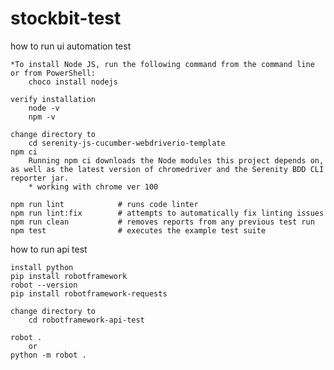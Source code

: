 # stockbit-test


how to run ui automation test

    *To install Node JS, run the following command from the command line or from PowerShell:
        choco install nodejs

    verify installation
        node -v
        npm -v

    change directory to
        cd serenity-js-cucumber-webdriverio-template   
    npm ci
        Running npm ci downloads the Node modules this project depends on, as well as the latest version of chromedriver and the Serenity BDD CLI reporter jar.
        * working with chrome ver 100

    npm run lint            # runs code linter
    npm run lint:fix        # attempts to automatically fix linting issues
    npm run clean           # removes reports from any previous test run
    npm test                # executes the example test suite




how to run api test 

    install python 
    pip install robotframework
    robot --version
    pip install robotframework-requests

    change directory to
        cd robotframework-api-test

    robot .
        or
    python -m robot .
